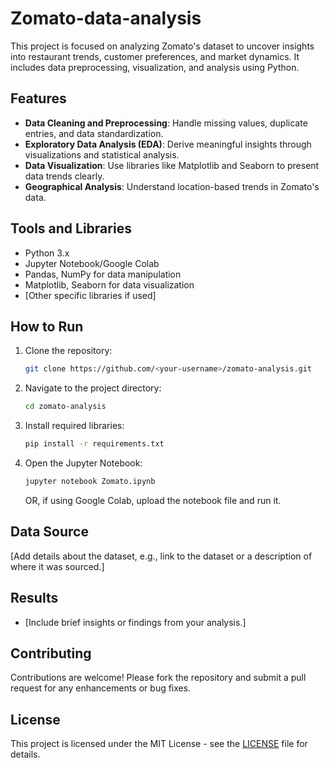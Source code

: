 # Zomato-data-analysis

This project is focused on analyzing Zomato's dataset to uncover insights into restaurant trends, customer preferences, and market dynamics. It includes data preprocessing, visualization, and analysis using Python.

## Features
- **Data Cleaning and Preprocessing**: Handle missing values, duplicate entries, and data standardization.
- **Exploratory Data Analysis (EDA)**: Derive meaningful insights through visualizations and statistical analysis.
- **Data Visualization**: Use libraries like Matplotlib and Seaborn to present data trends clearly.
- **Geographical Analysis**: Understand location-based trends in Zomato's data.

## Tools and Libraries
- Python 3.x
- Jupyter Notebook/Google Colab
- Pandas, NumPy for data manipulation
- Matplotlib, Seaborn for data visualization
- [Other specific libraries if used]

## How to Run
1. Clone the repository:
   ```bash
   git clone https://github.com/<your-username>/zomato-analysis.git
   ```
2. Navigate to the project directory:
   ```bash
   cd zomato-analysis
   ```
3. Install required libraries:
   ```bash
   pip install -r requirements.txt
   ```
4. Open the Jupyter Notebook:
   ```bash
   jupyter notebook Zomato.ipynb
   ```
   OR, if using Google Colab, upload the notebook file and run it.

## Data Source
[Add details about the dataset, e.g., link to the dataset or a description of where it was sourced.]

## Results
- [Include brief insights or findings from your analysis.]

## Contributing
Contributions are welcome! Please fork the repository and submit a pull request for any enhancements or bug fixes.

## License
This project is licensed under the MIT License - see the [LICENSE](LICENSE) file for details.
